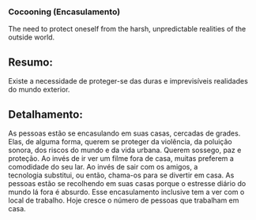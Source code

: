 ### Cocooning (Encasulamento)

The need to protect oneself from the harsh, unpredictable realities of the outside world.

## Resumo:

Existe a necessidade de proteger-se das duras e imprevisíveis realidades do mundo exterior.

## Detalhamento: 

As pessoas estão se encasulando em suas casas, cercadas de grades. Elas, de alguma forma, querem se proteger da violência, da poluição sonora, dos riscos do mundo e da vida urbana. Querem sossego, paz e proteção. Ao invés de ir ver um filme fora de casa, muitas preferem a comodidade do seu lar. Ao invés de sair com os amigos, a tecnologia substitui, ou então, chama-os para se divertir em casa. As pessoas estão se recolhendo em suas casas porque o estresse diário do mundo lá fora é absurdo. Esse encasulamento inclusive tem a ver com o local de trabalho. Hoje cresce o número de pessoas que trabalham em casa.